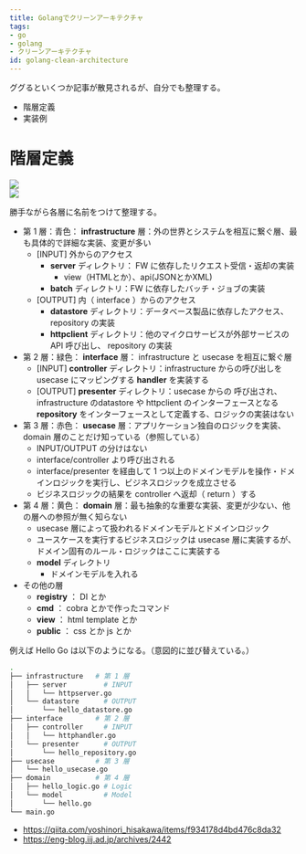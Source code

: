 ```yaml
---
title: Golangでクリーンアーキテクチャ
tags:
- go
- golang
- クリーンアーキテクチャ
id: golang-clean-architecture
---
```


ググるといくつか記事が散見されるが、自分でも整理する。

- 階層定義
- 実装例

# 階層定義

<img src="https://blog.cleancoder.com/uncle-bob/images/2012-08-13-the-clean-architecture/CleanArchitecture.jpg" />
<br />
<img src="https://camo.qiitausercontent.com/90a79f885ff442a5d076cbf8c9dac47b6be29ff0/68747470733a2f2f71696974612d696d6167652d73746f72652e73332e616d617a6f6e6177732e636f6d2f302f3239333336382f33656631653930302d386537342d633935342d326133332d3466343663373536393234342e6a706567" />

勝手ながら各層に名前をつけて整理する。

- 第 1 層：青色： **infrastructure** 層：外の世界とシステムを相互に繋ぐ層、最も具体的で詳細な実装、変更が多い
	- [INPUT] 外からのアクセス
	    - **server** ディレクトリ： FW に依存したリクエスト受信・返却の実装
	        - view（HTMLとか）、api(JSONとかXML)
		- **batch** ディレクトリ：FW に依存したバッチ・ジョブの実装
	- [OUTPUT] 内（ interface ）からのアクセス
	    - **datastore** ディレクトリ：データベース製品に依存したアクセス、 repository の実装
		- **httpclient** ディレクトリ：他のマイクロサービスが外部サービスの API 呼び出し、 repository の実装
- 第 2 層：緑色： **interface** 層： infrastructure と usecase を相互に繋ぐ層
    - [INPUT] **controller** ディレクトリ：infrastructure からの呼び出しを usecase にマッピングする **handler** を実装する
	- [OUTPUT] **presenter** ディレクトリ：usecase からの 呼び出され、 infrastructure のdatastore や httpclient のインターフェースとなる **repository** をインターフェースとして定義する、ロジックの実装はない
- 第 3 層：赤色： **usecase** 層：アプリケーション独自のロジックを実装、domain 層のことだけ知っている（参照している）
    - INPUT/OUTPUT の分けはない
    - interface/controller より呼び出される
	- interface/presenter を経由して 1 つ以上のドメインモデルを操作・ドメインロジックを実行し、ビジネスロジックを成立させる
	- ビジネスロジックの結果を controller へ返却（ return ）する
- 第 4 層：黄色： **domain** 層：最も抽象的な重要な実装、変更が少ない、他の層への参照が無く知らない
    - usecase 層によって扱われるドメインモデルとドメインロジック
    - ユースケースを実行するビジネスロジックは usecase 層に実装するが、ドメイン固有のルール・ロジックはここに実装する
	- **model** ディレクトリ
	    - ドメインモデルを入れる
- その他の層
    - **registry** ： DI とか
    - **cmd** ： cobra とかで作ったコマンド
    - **view** ： html template とか
    - **public** ： css とか js とか

例えば Hello Go は以下のようになる。（意図的に並び替えている。）

```bash
.
├── infrastructure   # 第 1 層
│   ├── server         # INPUT
│   │   └── httpserver.go
│   └── datastore      # OUTPUT
│       └── hello_datastore.go
├── interface        # 第 2 層
│   ├── controller     # INPUT
│   │   └── httphandler.go
│   └── presenter      # OUTPUT
│       └── hello_repository.go
├── usecase          # 第 3 層
│   └── hello_usecase.go
├── domain           # 第 4 層
│   ├── hello_logic.go # Logic
│   └── model          # Model
│       └── hello.go
└── main.go
```


- https://qiita.com/yoshinori_hisakawa/items/f934178d4bd476c8da32
- https://eng-blog.iij.ad.jp/archives/2442
